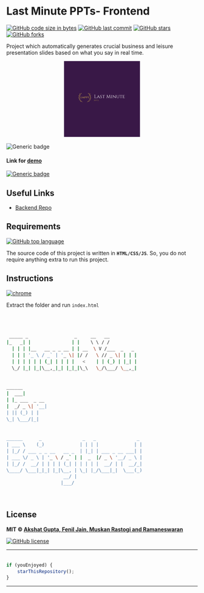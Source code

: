 # Last Minute PPTs- Frontend

[![GitHub code size in bytes](https://img.shields.io/github/languages/code-size/akshatvg/LastMinutePPTFrontend?logo=github&style=social)](https://github.com/akshatvg/) [![GitHub last commit](https://img.shields.io/github/last-commit/akshatvg/LastMinutePPTFrontend?style=social&logo=git)](https://github.com/akshatvg/) [![GitHub stars](https://img.shields.io/github/stars/akshatvg/LastMinutePPTFrontend?style=social)](https://github.com/akshatvg/LastMinutePPTFrontend/stargazers) [![GitHub forks](https://img.shields.io/github/forks/akshatvg/LastMinutePPTFrontend?style=social&logo=git)](https://github.com/akshatvg/LastMinutePPTFrontend/network)

Project which automatically generates crucial business and leisure presentation slides based on what you say in real time.

<p align="center">
<a href="#!">
<img src="assets/img/logo.png" width="200px" alt="Last Minute PPTs Logo"/>
</a>
</p>

![Generic badge](https://img.shields.io/badge/Last_Minute-PPTs-orange) 

#### Link for [demo](https://lmppt.akshatvg.com) 
[![Generic badge](https://img.shields.io/badge/view-demo-orange)](https://lmppt.akshatvg.com)

## Useful Links

- [Backend Repo](https://github.com/ramaneswaran/LastMinutePPTbackend)

## Requirements

[![GitHub top language](https://img.shields.io/github/languages/top/akshatvg/LastMinutePPTFrontend?logo=css&style=social)](https://github.com/akshatvg/)

The source code of this project is written in **`HTML/CSS/JS`**. So, you do not require anything extra to run this project.

## Instructions

[![chrome](https://img.shields.io/badge/Open-index.html-lightgrey.svg?logo=google-chrome&style=popout&logoColor=red)](#!)

Extract the folder and run `index.html`



```bash



 _____ _                 _     __   __            
|_   _| |               | |    \ \ / /            
  | | | |__   __ _ _ __ | | __  \ V /___  _   _   
  | | | '_ \ / _` | '_ \| |/ /   \ // _ \| | | |  
  | | | | | | (_| | | | |   <    | | (_) | |_| |  
  \_/ |_| |_|\__,_|_| |_|_|\_\   \_/\___/ \__,_|  
                                                  
                                                  
______                                            
|  ___|                                           
| |_ ___  _ __                                    
|  _/ _ \| '__|                                   
| || (_) | |                                      
\_| \___/|_|                                      
                                                  
                                                  
______      _               _   _               _ 
| ___ \    (_)             | | | |             | |
| |_/ / ___ _ _ __   __ _  | |_| | ___ _ __ ___| |
| ___ \/ _ \ | '_ \ / _` | |  _  |/ _ \ '__/ _ \ |
| |_/ /  __/ | | | | (_| | | | | |  __/ | |  __/_|
\____/ \___|_|_| |_|\__, | \_| |_/\___|_|  \___(_)
                     __/ |                        
                    |___/                         

 


```

## License

**MIT &copy; [Akshat Gupta, Fenil Jain, Muskan Rastogi and Ramaneswaran](https://github.com/akshatvg/LastMinutePPTFrontend/blob/master/LICENSE)**

[![GitHub license](https://img.shields.io/github/license/akshatvg/LastMinutePPTFrontend?style=social&logo=github)](https://github.com/akshatvg/LastMinutePPTFrontend/blob/master/LICENSE)

---------

```javascript

if (youEnjoyed) {
    starThisRepository();
}

```

-----------

